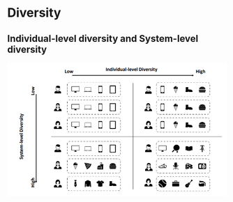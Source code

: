 # Diversity

## Individual-level diversity and System-level diversity

![indiv-system-diversity](/img/docs/concept-diversity-0102221001.png)